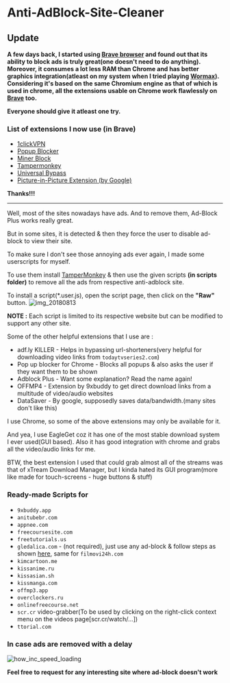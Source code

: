 # Anti-AdBlock-Site-Cleaner

## Update
__A few days back, I started using [Brave browser](https://brave.com/) and found out that its ability to block ads is truly great(one doesn't need to do anything). Moreover, it consumes a lot less RAM than Chrome and has better graphics integration(atleast on my system when I tried playing [Wormax](https://wormax.io)). Considering it's based on the same Chromium engine as that of which is used in chrome, all the extensions usable on Chrome work flawlessly on [Brave](https://brave.com/) too.__

__Everyone should give it atleast one try.__

### List of extensions I now use (in Brave)
- [1clickVPN](https://chrome.google.com/webstore/detail/1clickvpn-free-vpn-for-ch/fcfhplploccackoneaefokcmbjfbkenj)
- [Popup Blocker](https://chrome.google.com/webstore/detail/pop-up-blocker-for-chrome/bkkbcggnhapdmkeljlodobbkopceiche)
- [Miner Block](https://chrome.google.com/webstore/detail/minerblock/emikbbbebcdfohonlaifafnoanocnebl)
- [Tampermonkey](https://chrome.google.com/webstore/detail/tampermonkey/dhdgffkkebhmkfjojejmpbldmpobfkfo?hl=en)
- [Universal Bypass](https://chrome.google.com/webstore/detail/universal-bypass/aihomhdbhpnpmcnnbckjjcebjoikpihj)
- [Picture-in-Picture Extension (by Google)](https://chrome.google.com/webstore/detail/picture-in-picture-extens/hkgfoiooedgoejojocmhlaklaeopbecg)

__Thanks!!!__

---

Well, most of the sites nowadays have ads. And to remove them, Ad-Block Plus works really great.

But in some sites, it is detected & then they force the user to disable ad-block to view their site.

To make sure I don't see those annoying ads ever again, I made some userscripts for myself.

To use them install [TamperMonkey](https://tampermonkey.net/) & then use the given scripts __(in scripts folder)__ to remove all the ads from respective anti-adblock site.

To install a script(*.user.js), open the script page, then click on the __"Raw"__ button.
![img_20180813](https://user-images.githubusercontent.com/17880848/44028720-716d9f6c-9f18-11e8-904e-9705422bdf8a.png)

__NOTE :__ Each script is limited to its respective website but can be modified to support any other site.

Some of the other helpful extensions that I use are :
- adf.ly KILLER                          - Helps in bypassing url-shorteners(very helpful for downloading video links from `todaytvseries2.com`)
- Pop up blocker for Chrome              - Blocks all popups & also asks the user if they want them to be shown
- Adblock Plus                           - Want some explanation? Read the name again!
- OFFMP4                                 - Extension by 9xbuddy to get direct download links from a multitude of video/audio websites
- DataSaver                              - By google, supposedly saves data/bandwidth.(many sites don't like this)

I use Chrome, so some of the above extensions may only be available for it.

And yea, I use EagleGet coz it has one of the most stable download system I ever used(GUI based). Also it has good integration with chrome
and grabs all the video/audio links for me.

BTW, the best extension I used that could grab almost all of the streams was that of xTream Download Manager, but I kinda hated its GUI program(more like made for touch-screens - huge buttons & stuff)

### Ready-made Scripts for

- `9xbuddy.app`
- `anitubebr.com`
- `appnee.com`
- `freecoursesite.com`
- `freetutorials.us`
- `gledalica.com` - (not required), just use any ad-block & follow steps as shown [here](https://github.com/gmastergreatee/Anti-AdBlock-Site-Cleaner/issues/1), same for `filmovi24h.com`
- `kimcartoon.me`
- `kissanime.ru`
- `kissasian.sh`
- `kissmanga.com`
- `offmp3.app`
- `overclockers.ru`
- `onlinefreecourse.net`
- `scr.cr` video-grabber(To be used by clicking on the right-click context menu on the videos page[scr.cr/watch/...])
- `ttorial.com`

### In case ads are removed with a delay
![how_inc_speed_loading](https://user-images.githubusercontent.com/17880848/44036710-18c9f3de-9f30-11e8-900a-ea00836ac99a.gif)

__Feel free to request for any interesting site where ad-block doesn't work__

